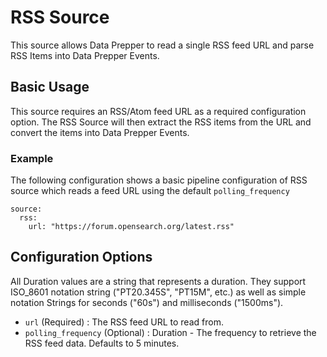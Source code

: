 # RSS Source

This source allows Data Prepper to read a single RSS feed URL and parse RSS Items into Data Prepper Events.

## Basic Usage

This source requires an RSS/Atom feed URL as a required configuration option. The RSS Source will then extract the RSS items from the URL and convert the items into Data Prepper Events.

### Example

The following configuration shows a basic pipeline configuration of RSS source which reads a feed URL using the default `polling_frequency`

```
source:
  rss:
    url: "https://forum.opensearch.org/latest.rss"
```

## Configuration Options

All Duration values are a string that represents a duration. They support ISO_8601 notation string ("PT20.345S", "PT15M", etc.) as well as simple notation Strings for seconds ("60s") and milliseconds ("1500ms").

* `url` (Required) : The RSS feed URL to read from.
* `polling_frequency` (Optional) : Duration - The frequency to retrieve the RSS feed data. Defaults to 5 minutes.
